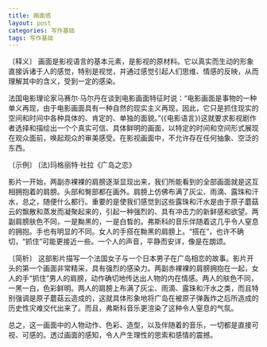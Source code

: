 ```yaml
---
title: 画面感
layout: post
categories: 写作基础
tags: 写作基础
---
```


〔释义〕 画面是影视语言的基本元素，是影视的原材料。它以真实而生动的形象直接诉诸于人的感觉，特别是视觉，并通过感觉引起人们思维、情感的反映，从而理解其中的含义，受到一定的感染。

法国电影理论家马赛尔·马尔丹在谈到电影画面特征时说：“电影画面是事物的一种单义再现，由于电影画面具有一种自然的现实主义再现，因此，它只是抓住现实的空间和时间中各种具体的、肯定的、单独的面貌。”(《电影语言》)这就要求影视剧作者选择和描绘出一个个真实可信、具体鲜明的画面，以特定的时间和空间形式展现在观众面前，唤起观众的审美感受。在影视画面中，不允许存在任何抽象、空泛的东西。

〔示例〕 (法)玛格丽特·社拉《广岛之恋》

影片一开始，两副赤裸裸的肩膀逐渐显现出来，我们所能看到的全部画面就是这互相拥抱着的肩膀。头部和臀部都在画外。肩膀上仿佛布满了灰尘、雨滴、露珠和汗水，总之，随便什么都行。重要的是使我们感觉到这些露珠和汗水是由于原子蘑菇云的飘散和蒸发而凝聚起来的，引起一种强烈的、具有冲击力的新鲜感和欲望。两副肩膀肤色不同，一是黝黑的，一是白晳的。弗斯科的音乐伴随着这几乎令人窒息的拥抱。手也有明显的不同。女人的手搭在黝黑的肩膀上。“搭在”，也许不确切，“抓住”可能更接近一些。一个人的声音，平静而安详，像是在朗颂。

〔简析〕 这部影片描写一个法国女子与一个日本男子在广岛相恋的故事。影片开头的第一个画面非常精采，具有强烈的感染力。两副赤裸裸的肩膀拥抱在一起，女人的手“抓住”男人的肩膀，动作确切地传达出人物的内在情感。两人的肤色不同，一黑一白，色彩鲜明。两人的肩膀上布满了灰尘、雨滴、露珠和汗水之类，而且特别强调是原子蘑菇云造成的，这就具体形象地将广岛在被原子弹轰炸之后所造成的历史性灾难交代出来了。而且，弗斯科音乐更渲染了这种令人窒息的气氛。

总之，这一画面中的人物动作、色彩、造型，以及伴随着的音乐，一切都是直接可视、可感的。透过画面的感知，令人产生理性的思索和感情的震撼。 